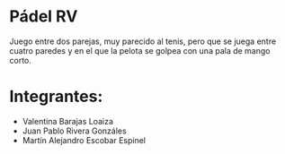 # Pádel RV

Juego entre dos parejas, muy parecido al tenis, pero que se juega entre cuatro paredes y en el que la pelota se golpea con una pala de mango corto.

# Integrantes: 

- Valentina Barajas Loaiza
- Juan Pablo Rivera Gonzáles
- Martín Alejandro Escobar Espinel
